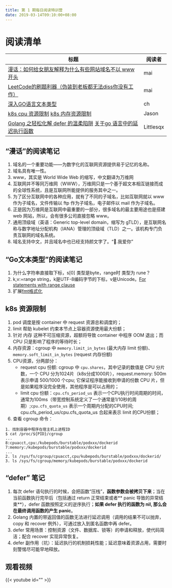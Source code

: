 ```yaml
---
title: 第 1 期每日阅读特训营
date: 2019-03-14T09:10:00+08:00
---
```


# 阅读清单

| 标题 | 阅读者 | 
|----|----|
|[漫话：如何给女朋友解释为什么有些网站域名不以 www 开头](https://mp.weixin.qq.com/s?__biz=Mzg3MjA4MTExMw==&mid=2247484994&idx=1&sn=e5cbc3175ef0dd88e76aa7b69e31a82b&chksm=cef5f5f4f9827ce2d91c11f62219d60ccaa09bf09cadc8bae4a786da4b8a3880055582ceff9b&token=79184148&lang=zh_CN#rd) | mai |
| [LeetCode的刷题利器（伪装到老板都无法diss你没有工作）](https://github.com/jdneo/vscode-leetcode/blob/master/docs/README_zh-CN.md) | mai |
|[深入GO语言文本类型](https://vonng.com/blog/go-text-types/) | ch |
| [k8s cpu 资源限制](https://mp.weixin.qq.com/s/yLQrBPl729yQD26YBSZ50A) [k8s 内存资源限制](https://mp.weixin.qq.com/s?__biz=MzIzNzU5NTYzMA==&mid=2247486237&idx=1&sn=640b7ad99e3ddf144027f113cccfa728&chksm=e8c7759cdfb0fc8aeaac1b76c019c796aa702307bbaf648ccdb7eb0873e0c453fe93611a978a&scene=21#wechat_redirect) | Jason |
| [Golang 之轻松化解 defer 的温柔陷阱](https://mp.weixin.qq.com/s/txj7jQNki_8zIArb9kSHeg?scene=25#wechat_redirect) [关于go 语言中的延迟执行函数](https://www.jianshu.com/p/441c016f527e) | Littlesqx |


## “漫话”的阅读笔记

1. 域名的一个重要功能——为数字化的互联网资源提供易于记忆的名称。
2. 域名具有唯一性。
3. www，其实是 World Wide Web 的缩写，中文翻译为万维网
4. 互联网并不等同万维网（WWW），万维网只是一个基于超文本相互链接而成的全球性系统，且是互联网所能提供的服务其中之一。
5. 为了区分互联网中的各种应用，就有了不同的子域名，比如互联网就以 www 作为子域名，文件传输以 ftp 作为子域名，电子邮件以 mail 作为子域名。
6. 正是因为万维网是互联网中最重要的一部分，很多域名的最主要用途也是搭建 web 网站，所以，会有很多公司直接忽略 www。
7. 通用顶级域（英语：Generic top-level domain，缩写为 gTLD），是互联网名称与数字地址分配机构（IANA）管理的顶级域（TLD）之一。该机构专门负责互联网的域名系统。
8. 域名支持中文，并且域名中也已经支持颜文字了。“👀.我爱你”

## “Go文本类型”的阅读笔记

1. 为什么字符串直接取下标，s[0] 类型是byte，range时 类型为 rune？
2. k,v:=range string，k是UTF-8编码字节的下标，v是Unicode。[For statements with range clause](https://golang.org/ref/spec#For_statements)
3. 扩展[fmt格式化](https://golang.org/pkg/fmt/)

## k8s 资源限制

1. pod 调度是按 container 中 request 资源总和调度的；
2. limit 帮助 kubelet 约束本节点上容器资源使用最大份额；
3. 针对 内存 这种不可压缩资源，超额将导致 container 中程序 OOM 退出；而 CPU 只是影响了程序的等待时长；
4. 内存资源：cgroup 中 `memory.limit_in_bytes` (最大内存 limit 份额)、`memory.soft_limit_in_bytes` (request 内存份额)
5. CPU资源，分两部分：
    * request cpu 份额: cgroup 中 `cpu.shares`，其中记录的数值是 CPU 分片数，一个 CPU 分为1024片（k8s分成1000片），request.memory: 500m 表示申请 500/1000 个cpu; 它保证程序能接收到申请的份数 CPU 片，但是如果程序没完全使用，其他程序是可以占用的；
    * limit cpu 份额：`cpu.cfs_period_us` 表示一个CPU执行时间周期的时间，通常为100ms（带宽控制系统定义了一个通常是1/10秒的周期）;`cpu.cfs_quota_us` 表示一个周期内分配的CPU时间; cpu.cfs_period_us/cpu.cfs_quota_us 合起来表示 limit 的CPU份额；
6. 查看 cgroup 命令：

```
1. 找到容器中程序在宿主机上进程ID
$ cat /proc/${PID}/cgroup
...
8:cpuacct,cpu:/kubepods/burstable/podxxx/dockerid
7:memory:/kubepods/burstable/podxxx/dockerid
...
2. ls /sys/fs/cgroup/cpuacct,cpu/kubepods/burstable/podxxx/dockerid/ 
3. ls /sys/fs/cgroup/memory/kubepods/burstable/podxxx/dockerid
```

## “defer” 笔记

1. 每次 defer 语句执行的时候，会把函数“压栈”，**函数参数会被拷贝下来**；当在当前函数执行完毕后（包括通过 return 正常结束或者** panic 导致的异常结束**），defer 函数按照定义的逆序执行；**如果 defer 执行的函数为 nil, 那么会在最终调用函数的产生 panic**。
2. Golang 内置的带返回值的函数无法进行延迟调用（调用的结果不可以抛弃，copy 和 recover 例外），可通过放入到匿名函数中再 defer。
3. defer 常用场景：控制资源（文件、数据库、锁等）的申请和释放，使代码简洁；配合 recover 实现异常恢复。
4. defer 副作用（坑）：延迟执行的机制损耗性能；延迟意味着资源占用，需要时刻警惕尽可能早地释放。

## 观看视频

{{< youtube id="" >}}
